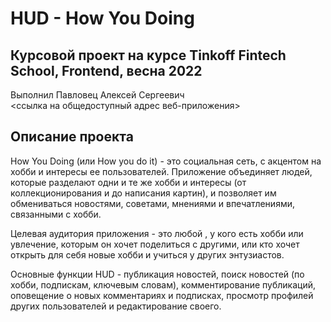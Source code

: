 # HUD - How You Doing

## Курсовой проект на курсе Tinkoff Fintech School, Frontend, весна 2022
Выполнил Павловец Алексей Сергеевич  
<ссылка на общедоступный адрес веб-приложения>

## Описание проекта
How You Doing (или How you do it) - это социальная сеть, с акцентом на хобби и интересы ее пользователей. Приложение объединяет людей, которые разделают одни и те же хобби и интересы (от коллекционирования и до написания картин), и позволяет им обмениваться новостями, советами, мнениями и впечатлениями, связанными с хобби.
  
Целевая аудитория приложения - это любой , у кого есть хобби или увлечение, которым он хочет поделиться с другими, или кто хочет открыть для себя новые хобби и учиться у других энтузиастов.
  
Основные функции HUD - публикация новостей, поиск новостей (по хобби, подпискам, ключевым словам), комментирование публикаций, оповещение о новых комментариях и подписках, просмотр профилей других пользователей и редактирование своего.
